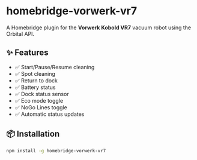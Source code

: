 # homebridge-vorwerk-vr7

A Homebridge plugin for the **Vorwerk Kobold VR7** vacuum robot using the Orbital API.

## ✨ Features

- ✅ Start/Pause/Resume cleaning
- ✅ Spot cleaning
- ✅ Return to dock
- ✅ Battery status
- ✅ Dock status sensor
- ✅ Eco mode toggle
- ✅ NoGo Lines toggle
- ✅ Automatic status updates

## 📦 Installation

```bash
npm install -g homebridge-vorwerk-vr7
